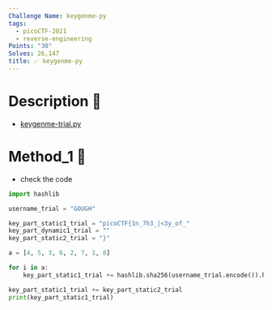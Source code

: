 ```yaml
---
Challenge Name: keygenme-py
tags:
  - picoCTF-2021
  - reverse-engineering
Points: "30"
Solves: 26,147
title: ✅ keygenme-py
---
```

# Description 📄
- [keygenme-trial.py](https://mercury.picoctf.net/static/b016c61bd2cc0be05a59da1dde67a2ac/keygenme-trial.py)

# Method_1 🧪
- check the code

```python
import hashlib

username_trial = "GOUGH"

key_part_static1_trial = "picoCTF{1n_7h3_|<3y_of_"
key_part_dynamic1_trial = ""
key_part_static2_trial = "}"

a = [4, 5, 3, 6, 2, 7, 1, 8]

for i in a:
    key_part_static1_trial += hashlib.sha256(username_trial.encode()).hexdigest()[i]

key_part_static1_trial += key_part_static2_trial
print(key_part_static1_trial)
```
